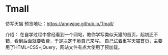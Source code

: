 # Tmall
仿写天猫
预览地址：https://anqwjoe.github.io/Tmall/

介绍：
在自学过程中曾经看到一个网站，教你学写类似天猫的首页，起初还不错，看到后面就要收费，于是决定干脆自己来写。
自己试着重写天猫首页，主要用了HTML+CSS+jQuery，网站文件有点大使用了预加载。
